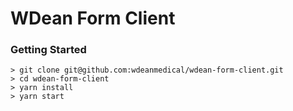 # WDean Form Client

### Getting Started

```
> git clone git@github.com:wdeanmedical/wdean-form-client.git
> cd wdean-form-client
> yarn install
> yarn start
```

<br>
